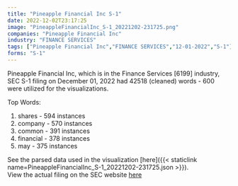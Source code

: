```yaml
---
title: "Pineapple Financial Inc S-1"
date: 2022-12-02T23:17:25
image: "PineappleFinancialInc_S-1_20221202-231725.png"
companies: "Pineapple Financial Inc"
industry: "FINANCE SERVICES"
tags: ["Pineapple Financial Inc","FINANCE SERVICES","12-01-2022","S-1"]
forms: "S-1"
---
```

Pineapple Financial Inc, which is in the Finance Services [6199] industry, SEC S-1 filing on December 01, 2022 had 42518 (cleaned) words - 600 were utilized for the visualizations.

Top Words:
1. shares - 594 instances
2. company - 570 instances
3. common - 391 instances
4. financial - 378 instances
5. may - 375 instances


See the parsed data used in the visualization [here]({{< staticlink name=PineappleFinancialInc_S-1_20221202-231725.json >}}).  
View the actual filing on the SEC website [here](https://www.sec.gov/Archives/edgar/data/1938109/0001493152-22-034192.txt)